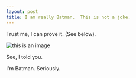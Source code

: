 ```yaml
---
layout: post
title: I am really Batman.  This is not a joke. 
---
```


Trust me, I can prove it.  (See below).

![this is an image](http://static.comicvine.com/uploads/scale_medium/6/64770/1612435-hugostrangh.jpg) 

See, I told you.  

I'm Batman. Seriously.
